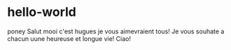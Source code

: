 # hello-world
poney
Salut mooi c'est hugues je vous aimevraient tous!
Je vous souhate a chacun uune heureuse et longue vie!
Ciao!
